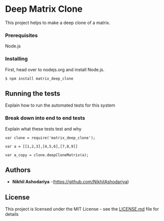 # Deep Matrix Clone

This project helps to make a deep clone of a matrix.


### Prerequisites
Node.js


### Installing

First, head over to nodejs.org and install Node.js.

```
$ npm install matrix_deep_clone
```

## Running the tests

Explain how to run the automated tests for this system

### Break down into end to end tests

Explain what these tests test and why

```
var clone = require('matrix_deep_clone');
```
```
var a = [[1,2,3],[4,5,6],[7,8,9]]
```
```
var a_copy = clone.deepCloneMatrix(a);
```

## Authors

* **Nikhil Ashodariya** -(https://github.com/NikhilAshodariya)


## License

This project is licensed under the MIT License - see the [LICENSE.md](LICENSE.md) file for details
